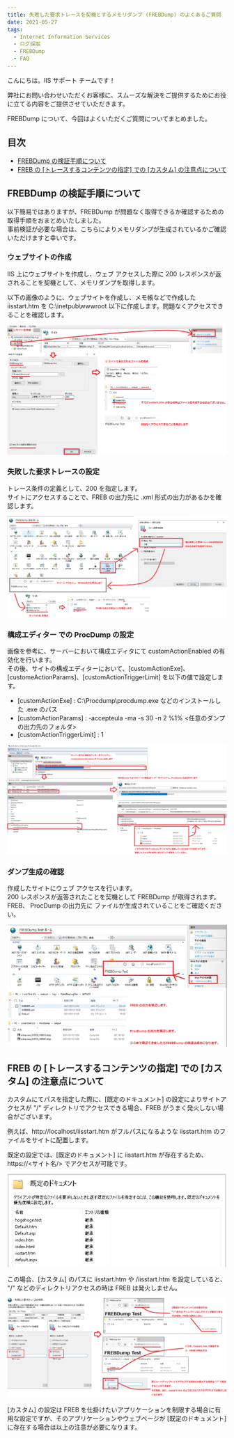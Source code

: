 ```yaml
---
title: 失敗した要求トレースを契機とするメモリダンプ (FREBDump) のよくあるご質問
date: 2021-05-27
tags: 
  - Internet Information Services
  - ログ採取
  - FREBDump
  - FAQ
---
```


こんにちは。IIS サポート チームです！  

弊社にお問い合わせいただくお客様に、スムーズな解決をご提供するためにお役に立てる内容をご提供させていただきます。 

FREBDump について、今回はよくいただくご質問についてまとめました。

## 目次 <!-- omit in toc -->

- [FREBDump の検証手順について](#FREBDump-%E3%81%AE%E6%A4%9C%E8%A8%BC%E6%89%8B%E9%A0%86%E3%81%AB%E3%81%A4%E3%81%84%E3%81%A6)
- [FREB の [トレースするコンテンツの指定] での [カスタム] の注意点について](#FREB-%E3%81%AE-%E3%83%88%E3%83%AC%E3%83%BC%E3%82%B9%E3%81%99%E3%82%8B%E3%82%B3%E3%83%B3%E3%83%86%E3%83%B3%E3%83%84%E3%81%AE%E6%8C%87%E5%AE%9A-%E3%81%A7%E3%81%AE-%E3%82%AB%E3%82%B9%E3%82%BF%E3%83%A0-%E3%81%AE%E6%B3%A8%E6%84%8F%E7%82%B9%E3%81%AB%E3%81%A4%E3%81%84%E3%81%A6)

## FREBDump の検証手順について

以下簡易ではありますが、FREBDump が問題なく取得できるか確認するための取得手順をおまとめいたしました。  
事前検証が必要な場合は、こちらによりメモリダンプが生成されているかご確認いただけますと幸いです。

### ウェブサイトの作成<!-- omit in toc -->

IIS 上にウェブサイトを作成し、ウェブ アクセスした際に 200 レスポンスが返されることを契機として、メモリダンプを取得します。

以下の画像のように、ウェブサイトを作成し、メモ帳などで作成した iisstart.htm を C:\inetpub\wwwroot 以下に作成します。問題なくアクセスできることを確認します。

![IIS 上でのウェブサイトの作成手順説明図](./frebdump-faq/frebdump-faq_2021-05-20-00-02-46.png)

### 失敗した要求トレースの設定<!-- omit in toc -->

トレース条件の定義として、200 を指定します。  
サイトにアクセスすることで、FREB の出力先に .xml 形式の出力があるかを確認します。

![失敗した要求トレースの出力の確認図](./frebdump-faq/frebdump-faq_2021-05-20-00-00-59.png)

### 構成エディター での ProcDump の設定<!-- omit in toc -->

画像を参考に、サーバーにおいて構成エディタにて customActionEnabled の有効化を行います。  
その後、サイトの構成エディターにおいて、[customActionExe]、[customeActionParams]、[customActionTriggerLimit] を以下の値で設定します。

- [customActionExe] : C:\Procdump\procdump.exe などのインストールした .exe のパス
- [customActionParams] : -accepteula -ma -s 30 -n 2 %1% \<任意のダンプの出力先のフォルダ\>
- [customActionTriggerLimit] : 1

![](./frebdump-faq/frebdump-faq_2021-05-20-00-20-13.png)

### ダンプ生成の確認<!-- omit in toc -->

作成したサイトにウェブ アクセスを行います。  
200 レスポンスが返答されたことを契機として FREBDump が取得されます。
FREB、 ProcDump の出力先に ファイルが生成されていることをご確認ください。

![](./frebdump-faq/frebdump-faq_2021-05-20-00-22-28.png)

## FREB の [トレースするコンテンツの指定] での [カスタム] の注意点について

カスタムにてパスを指定した際に、[既定のドキュメント] の設定によりサイトアクセスが "/" ディレクトリでアクセスできる場合、FREB がうまく発火しない場合がございます。

例えば、http://localhost/iisstart.htm がフルパスになるような iisstart.htm のファイルをサイトに配置します。

既定の設定では、[既定のドキュメント] に iisstart.htm が存在するため、 https://\<サイト名/> でアクセスが可能です。

![](./frebdump-faq/frebdump-faq_2021-05-20-12-53-09.png)

この場合、[カスタム] のパスに iisstart.htm や /iisstart.htm を設定していると、 "/" などのディレクトリアクセスの時は FREB は発火しません。

![](./frebdump-faq/frebdump-faq_2021-05-20-13-20-16.png)

[カスタム] の設定は FREB を仕掛けたいアプリケーションを制限する場合に有用な設定ですが、そのアプリケーションやウェブページが [既定のドキュメント] に存在する場合は以上の注意が必要になります。

<!-- 

- FREBDump の customActionExe, customeActionParam, customeActionTrigger の説明
- ProcDump のオプションについて

-->